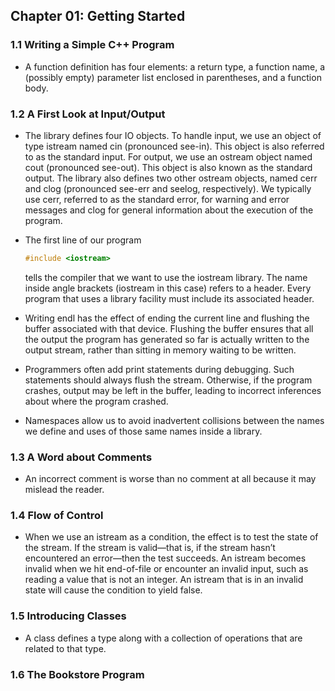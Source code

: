 ## Chapter 01: Getting Started

### 1.1 Writing a Simple C++ Program

- A function definition has four elements: a return type, a function name, a (possibly empty) parameter list enclosed in parentheses, and a function body.

### 1.2 A First Look at Input/Output

- The library defines four IO objects. To handle input, we use an object of type istream named cin (pronounced see-in). This object is also referred to as the standard input. For output, we use an ostream object named cout (pronounced see-out). This object is also known as the standard output. The library also defines two other ostream objects, named cerr and clog (pronounced see-err and seelog, respectively). We typically use cerr, referred to as the standard error, for warning and error messages and clog for general information about the execution of the program.

- The first line of our program
  ```c++
  #include <iostream>
  ```
	tells the compiler that we want to use the iostream library. The name inside angle brackets (iostream in this case) refers to a header. Every program that uses a library facility must include its associated header.

- Writing endl has the effect of ending the current line and flushing the buffer associated with that device. Flushing the buffer ensures that all the output the program has generated so far is actually written to the output stream, rather than sitting in memory waiting to be written.

- Programmers often add print statements during debugging. Such statements should always flush the stream. Otherwise, if the program crashes, output may be left in the buffer, leading to incorrect inferences about where the program crashed.

- Namespaces allow us to avoid inadvertent collisions between the names we define and uses of those same names inside a library.

### 1.3 A Word about Comments

- An incorrect comment is worse than no comment at all because it may mislead the reader.

### 1.4 Flow of Control

- When we use an istream as a condition, the effect is to test the state of the stream. If the stream is valid—that is, if the stream hasn’t encountered an error—then the test succeeds. An istream becomes invalid when we hit end-of-file or encounter an invalid input, such as reading a value that is not an integer. An istream that is in an invalid state will cause the condition to yield false.

### 1.5 Introducing Classes

- A class defines a type along with a collection of operations that are related to that type.

### 1.6 The Bookstore Program